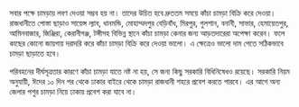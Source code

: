 সবার পক্ষে চামড়ায় লবণ দেওয়া সম্ভব হয় না। তাদের উচিত হবে দ্রুততম সময়ে কাঁচা চামড়া বিক্রি করে দেওয়া। রাজধানীতে পোস্তা ছাড়াও সায়েন্স ল্যাব, ধানমন্ডি, মোহাম্মদপুর বেড়িবাঁধ, মিরপুর, গুলশান, বনানী, সাভার, হেমায়েতপুর, আমিনবাজার, জিঞ্জিরা, কেরানীগঞ্জ, টঙ্গীসহ বিভিন্ন স্থানে কাঁচা চামড়া কেনার জন্য আড়তদারেরা অপেক্ষা করেন। ফলে কাছের কোনো জায়গায় দরাদরি করে কাঁচা চামড়া বিক্রি করে দেওয়া ভালো। এ ক্ষেত্রেও ভালো দাম পেতে সঠিকভাবে চামড়া ছাড়াতে হবে।

পরিবহনের দীর্ঘসূত্রতার কারণে কাঁচা চামড়া যাতে নষ্ট না হয়, সে জন্য কিছু সরকারি বিধিনিষেধও রয়েছে। সরকারি নিয়ম অনুযায়ী, ঈদের ১০ দিন পর থেকে ঢাকার বাইরে থেকে চামড়া রাজধানী শহরে প্রবেশ করতে পারবে। এর আগে অন্য জেলার পশুর চামড়া নিয়ে ঢাকায় প্রবেশ করা যাবে না।
